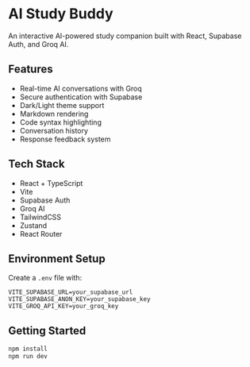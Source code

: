 # AI Study Buddy

An interactive AI-powered study companion built with React, Supabase Auth, and Groq AI.

## Features

- Real-time AI conversations with Groq
- Secure authentication with Supabase
- Dark/Light theme support
- Markdown rendering
- Code syntax highlighting
- Conversation history
- Response feedback system

## Tech Stack

- React + TypeScript
- Vite
- Supabase Auth
- Groq AI
- TailwindCSS
- Zustand
- React Router

## Environment Setup

Create a `.env` file with:

```
VITE_SUPABASE_URL=your_supabase_url
VITE_SUPABASE_ANON_KEY=your_supabase_key
VITE_GROQ_API_KEY=your_groq_key
```

## Getting Started

```bash
npm install
npm run dev
```
